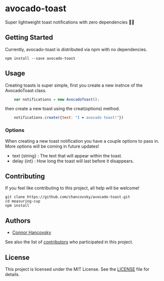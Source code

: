 # avocado-toast
Super lightweight toast notifications with zero dependencies 🥑🍞
## Getting Started

Currently, avocado-toast is distributed via npm with no dependencies.

    npm install --save avocado-toast

## Usage

Creating toasts is super simple, first you create a new instnce of the AvocadoToast class. 

```javascript
    var notifications = new AvocadoToast();
```

then create a new toast using the creat(options) method.

```javascript
    notifications.create({text: "I ❤️ avocado toast!"})
```

### Options

When creating a new toast notification you have a couple options to pass in.  More options will be coming in future updates!

- text {string} : The text that will appear within the toast. 
- delay {int} : How long the toast will last before it disappears.


## Contributing

If you feel like contributing to this project, all help will be welcome!

    git clone https://github.com/chancovsky/avocado-toast.git
    cd measuring-cup
    npm install

## Authors

* [Connor Hancovsky](http://connorhancovsky.com)

See also the list of
[contributors](https://github.com/chancovsky/avocado-toast/contributors) who
participated in this project.

## License

This project is licensed under the MIT License. See the [LICENSE](LICENSE) file
for details.
